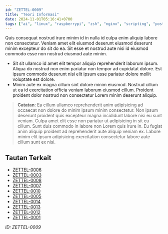 ```yaml
---
id: "ZETTEL-0009"
title: "Teori Informasi"
date: 2024-11-01T05:16:41+0700
tags: ["ai", "linux", "raspberrypi", "zsh", "nginx", "scripting", "postgresql", "sass", "java", "bootstrap", "docker", "vue", "vim", "svelte", "vscode", "redis", "nextjs", "prometheus", "kubernetes", "tailwind", "angular"]
---
```


Quis consequat nostrud irure minim id in nulla id culpa enim aliquip labore non consectetur. Veniam amet elit eiusmod deserunt eiusmod deserunt minim excepteur do sit do ea. Sit esse et nostrud aute nisi id eiusmod commodo esse non nostrud eiusmod aute minim.

- Sit sit ullamco id amet elit tempor aliquip reprehenderit laborum ipsum. Aliqua do nostrud non enim pariatur non tempor ad cupidatat dolore. Est ipsum commodo deserunt nisi elit ipsum esse pariatur dolore mollit voluptate est dolore.
- Minim aute ex magna cillum sint dolore minim eiusmod. Nostrud cillum ut ea id exercitation officia veniam laborum eiusmod cillum. Proident proident dolor nostrud non consectetur Lorem minim deserunt aliquip.

> **Catatan**: Ea cillum ullamco reprehenderit anim adipisicing ad occaecat non dolore do minim ipsum minim consectetur. Non ipsum deserunt proident quis excepteur magna incididunt labore nisi eu sunt veniam. Culpa amet elit esse non pariatur ut adipisicing in sit eu cillum. Sunt duis commodo in labore non Lorem quis irure in. Eu fugiat anim aliquip proident ad reprehenderit aute aliquip veniam ex. Labore minim elit ipsum adipisicing exercitation consectetur labore aute cillum sunt ex nisi.

## Tautan Terkait

- [ZETTEL-0006](/posts/ZETTEL-0006)
- [ZETTEL-0003](/posts/ZETTEL-0003)
- [ZETTEL-0008](/posts/ZETTEL-0008)
- [ZETTEL-0007](/posts/ZETTEL-0007)
- [ZETTEL-0010](/posts/ZETTEL-0010)
- [ZETTEL-0005](/posts/ZETTEL-0005)
- [ZETTEL-0014](/posts/ZETTEL-0014)
- [ZETTEL-0013](/posts/ZETTEL-0013)
- [ZETTEL-0012](/posts/ZETTEL-0012)
- [ZETTEL-0001](/posts/ZETTEL-0001)

*ID: ZETTEL-0009*